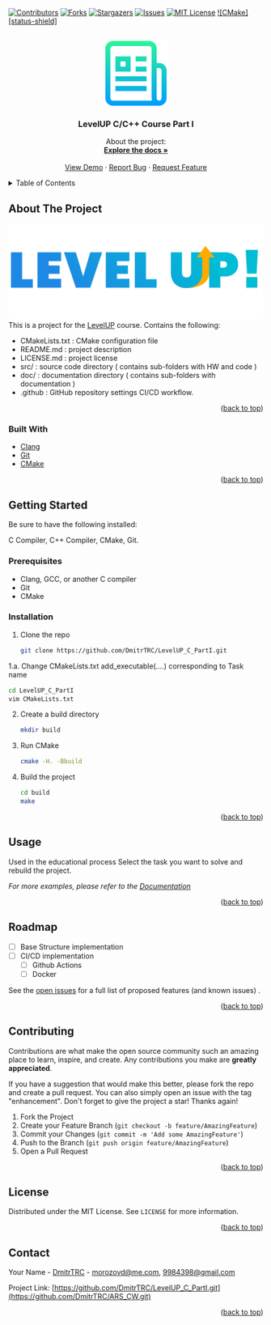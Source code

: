 <div id="top"></div>




<!-- PROJECT SHIELDS -->
<!--
*** I'm using markdown "reference style" links for readability.
*** Reference links are enclosed in brackets [ ] instead of parentheses ( ).
*** See the bottom of this document for the declaration of the reference variables
*** for contributors-url, forks-url, etc. This is an optional, concise syntax you may use.
*** https://www.markdownguide.org/basic-syntax/#reference-style-links
-->
[![Contributors][contributors-shield]][contributors-url]
[![Forks][forks-shield]][forks-url]
[![Stargazers][stars-shield]][stars-url]
[![Issues][issues-shield]][issues-url]
[![MIT License][license-shield]][license-url]
[![CMake][status-shield]][status-url]



<!-- PROJECT LOGO -->
<br />
<div align="center">
  <a href="https://github.com/DmitrTRC/LevelUP_C_PartI.git">
    <img src="Images/logo.png" alt="Logo" width="128" height="128">
  </a>

<h3 align="center">LevelUP C/C++ Course Part I</h3>

  <p align="center">
    About the project:
    <br />
    <a href="https://github.com/DmitrTRC/LevelUP_C_PartI.git"><strong>Explore the docs »</strong></a>
    <br />
    <br />
    <a href="https://github.com/DmitrTRC/LevelUP_C_PartI.git">View Demo</a>
    ·
    <a href="https://github.com/DmitrTRC/LevelUP_C_PartI.git/issues">Report Bug</a>
    ·
    <a href="https://github.com/DmitrTRC/LevelUP_C_PartI.git/issues">Request Feature</a>
  </p>
</div>



<!-- TABLE OF CONTENTS -->
<details>
  <summary>Table of Contents</summary>
  <ol>
    <li>
      <a href="#about-the-project">About The Project</a>
      <ul>
        <li><a href="#built-with">Built With</a></li>
      </ul>
    </li>
    <li>
      <a href="#getting-started">Getting Started</a>
      <ul>
        <li><a href="#prerequisites">Prerequisites</a></li>
        <li><a href="#installation">Installation</a></li>
      </ul>
    </li>
    <li><a href="#usage">Usage</a></li>
    <li><a href="#roadmap">Roadmap</a></li>
    <li><a href="#contributing">Contributing</a></li>
    <li><a href="#license">License</a></li>
    <li><a href="#contact">Contact</a></li>
    <li><a href="#acknowledgments">Acknowledgments</a></li>
  </ol>
</details>



<!-- ABOUT THE PROJECT -->

## About The Project

[![Product Name Screen Shot][product-screenshot]](https://https://levelp.ru)
This is a project for the [LevelUP](https://levelp.ru/courses/programmirovanie/fundamentals-of-programming-c-level-1/)
course.
Contains the following:

* CMakeLists.txt : CMake configuration file
* README.md : project description
* LICENSE.md : project license
* src/ : source code directory  ( contains sub-folders with HW and code )
* doc/ : documentation directory ( contains sub-folders with documentation )
* .github : GitHub repository settings CI/CD workflow.

<p align="right">(<a href="#top">back to top</a>)</p>

### Built With

* [Clang](https://clang.llvm.org/)
* [Git](https://git-scm.com/)
* [CMake](https://cmake.org/)

<p align="right">(<a href="#top">back to top</a>)</p>



<!-- GETTING STARTED -->

## Getting Started

Be sure to have the following installed:

C Compiler, C++ Compiler, CMake, Git.

### Prerequisites

* Clang, GCC, or another C compiler
* Git
* CMake

### Installation

1. Clone the repo
   ```sh
   git clone https://github.com/DmitrTRC/LevelUP_C_PartI.git
   ```

1.a. Change CMakeLists.txt add_executable(....) corresponding to Task name

   ```sh
   cd LevelUP_C_PartI
   vim CMakeLists.txt
   ```

2. Create a build directory
   ```sh
   mkdir build
   ```
3. Run CMake
   ```sh
   cmake -H. -Bbuild
   ```
4. Build the project
   ```sh
   cd build
   make
   ```

<p align="right">(<a href="#top">back to top</a>)</p>



<!-- USAGE EXAMPLES -->

## Usage

Used in the educational process
Select the task you want to solve and rebuild the project.

_For more examples, please refer to the [Documentation](https://example.com)_

<p align="right">(<a href="#top">back to top</a>)</p>



<!-- ROADMAP -->

## Roadmap

- [ ] Base Structure implementation
- [ ] CI/CD implementation
    - [ ] Github Actions
    - [ ] Docker

See the [open issues](https://github.com/DmitrTRC/LevelUP_C_PartI/issues) for a full list of proposed features (and
known issues)
.

<p align="right">(<a href="#top">back to top</a>)</p>



<!-- CONTRIBUTING -->

## Contributing

Contributions are what make the open source community such an amazing place to learn, inspire, and create. Any
contributions you make are **greatly appreciated**.

If you have a suggestion that would make this better, please fork the repo and create a pull request. You can also
simply open an issue with the tag "enhancement". Don't forget to give the project a star! Thanks again!

1. Fork the Project
2. Create your Feature Branch (`git checkout -b feature/AmazingFeature`)
3. Commit your Changes (`git commit -m 'Add some AmazingFeature'`)
4. Push to the Branch (`git push origin feature/AmazingFeature`)
5. Open a Pull Request

<p align="right">(<a href="#top">back to top</a>)</p>



<!-- LICENSE -->

## License

Distributed under the MIT License. See `LICENSE` for more information.

<p align="right">(<a href="#top">back to top</a>)</p> 



<!-- CONTACT -->

## Contact

Your Name - [DmitrTRC](https://twitter.com/twitter_handle) - morozovd@me.com, 9984398@gmail.com

Project Link: [https://github.com/DmitrTRC/LevelUP_C_PartI.git](https://github.com/DmitrTRC/ARS_CW.git)

<p align="right">(<a href="#top">back to top</a>)</p>






<!-- MARKDOWN LINKS & IMAGES -->
<!-- https://www.markdownguide.org/basic-syntax/#reference-style-links -->

[contributors-shield]: https://img.shields.io/github/contributors/DmitrTRC/LevelUP_C_PartI.svg?style=for-the-badge

[contributors-url]: https://github.com/DmitrTRC/LevelUP_C_PartI/graphs/contributors

[forks-shield]: https://img.shields.io/github/forks/DmitrTRC/LevelUP_C_PartI?style=for-the-badge

[forks-url]: https://github.com/github_username/LevelUP_C_PartI/network/members

[stars-shield]: https://img.shields.io/github/stars/DmitrTRC/LevelUP_C_PartI.svg?style=for-the-badge

[stars-url]: https://github.com/DmitrTRC/LevelUP_C_PartI/stargazers

[issues-shield]: https://img.shields.io/github/issues/DmitrTRC/LevelUP_C_PartI?style=for-the-badge

[issues-url]: https://github.com/DmitrTRC/LevelUP_C_PartI/issues

[license-shield]: https://img.shields.io/github/license/DmitrTRC/LevelUP_C_PartI?style=for-the-badge

[license-url]: https://github.com/DmitrTRC/LevelUP_C_PartI/blob/master/LICENSE

[product-screenshot]: Images/levelup-logo.png

[status-url]: https://github.com/DmitrTRC/LevelUP_C_PartI/actions/workflows/cmake.yml/badge.svghttps://github.com/DmitrTRC/LevelUP_C_PartI/actions/workflows/cmake.yml